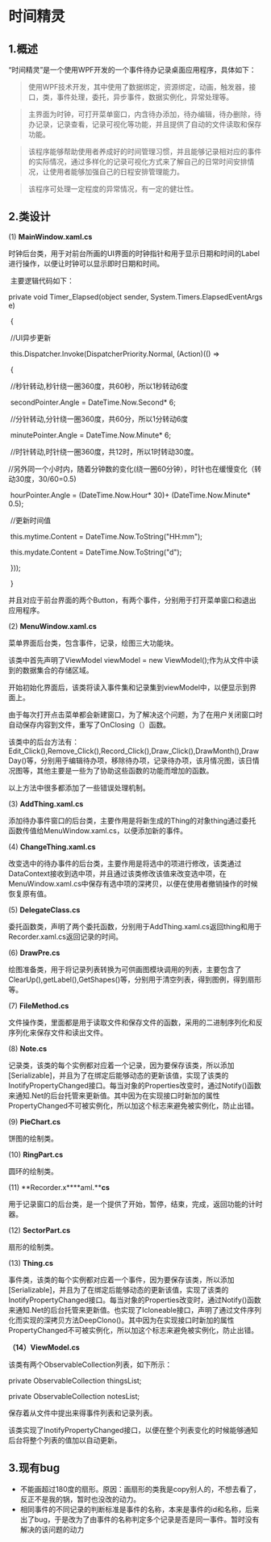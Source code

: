 # 时间精灵

## 1.概述

“时间精灵”是一个使用WPF开发的一个事件待办记录桌面应用程序，具体如下：

> 使用WPF技术开发，其中使用了数据绑定，资源绑定，动画，触发器，接口，类，事件处理，委托，异步事件，数据实例化，异常处理等。

> 主界面为时钟，可打开菜单窗口，内含待办添加，待办编辑，待办删除，待办记录，记录查看，记录可视化等功能，并且提供了自动的文件读取和保存功能。

> 该程序能够帮助使用者养成好的时间管理习惯，并且能够记录相对应的事件的实际情况，通过多样化的记录可视化方式来了解自己的日常时间安排情况，让使用者能够加强自己的日程安排管理能力。

> 该程序可处理一定程度的异常情况，有一定的健壮性。

## 2.类设计

(1) **MainWindow.xaml.cs**

​				时钟后台类，用于对前台所画的UI界面的时钟指针和用于显示日期和时间的Label进行操作，以便让时钟可以显示即时日期和时间。

​      主要逻辑代码如下：

 private void Timer_Elapsed(object sender, System.Timers.ElapsedEventArgs e)

​         {

​            //UI异步更新

​             this.Dispatcher.Invoke(DispatcherPriority.Normal, (Action)(() =>

​             {

​                 //秒针转动,秒针绕一圈360度，共60秒，所以1秒转动6度

​                 secondPointer.Angle = DateTime.Now.Second* 6;

​                 //分针转动,分针绕一圈360度，共60分，所以1分转动6度

​                 minutePointer.Angle = DateTime.Now.Minute* 6;

​                 //时针转动,时针绕一圈360度，共12时，所以1时转动30度。

​                 //另外同一个小时内，随着分钟数的变化(绕一圈60分钟），时针也在缓慢变化（转动30度，30/60=0.5)

​                 hourPointer.Angle = (DateTime.Now.Hour* 30)+ (DateTime.Now.Minute* 0.5);

​                 //更新时间值

​                 this.mytime.Content = DateTime.Now.ToString("HH:mm");

​                 this.mydate.Content = DateTime.Now.ToString("d");

​             }));

​         }

并且对应于前台界面的两个Button，有两个事件，分别用于打开菜单窗口和退出应用程序。

(2) **MenuWindow.xaml.cs**

菜单界面后台类，包含事件，记录，绘图三大功能块。

该类中首先声明了ViewModel viewModel = new ViewModel();作为从文件中读到的数据集合的存储区域。

开始初始化界面后，该类将读入事件集和记录集到viewModel中，以便显示到界面上。

由于每次打开点击菜单都会新建窗口，为了解决这个问题，为了在用户关闭窗口时自动保存内容到文件，重写了OnClosing（）函数。

该类中的后台方法有：Edit_Click(),Remove_Click(),Record_Click(),Draw_Click(),DrawMonth(),DrawDay()等，分别用于编辑待办项，移除待办项，记录待办项，该月情况图，该日情况图等，其他主要是一些为了协助这些函数的功能而增加的函数。

以上方法中很多都添加了一些错误处理机制。

(3) **AddThing.xaml.cs**

添加待办事件窗口的后台类，主要作用是将新生成的Thing的对象thing通过委托函数传值给MenuWindow.xaml.cs，以便添加新的事件。

(4) **ChangeThing.xaml.cs**

改变选中的待办事件的后台类，主要作用是将选中的项进行修改，该类通过DataContext接收到选中项，并且通过该类修改该值来改变选中项，在MenuWindow.xaml.cs中保存有选中项的深拷贝，以便在使用者撤销操作的时候恢复原有值。

(5) **DelegateClass.cs**

委托函数类，声明了两个委托函数，分别用于AddThing.xaml.cs返回thing和用于Recorder.xaml.cs返回记录的时间。

(6) **DrawPre.cs**

绘图准备类，用于将记录列表转换为可供画图模块调用的列表，主要包含了ClearUp(),getLabel(),GetShapes()等，分别用于清空列表，得到图例，得到扇形等。

(7) **FileMethod.cs**

文件操作类，里面都是用于读取文件和保存文件的函数，采用的二进制序列化和反序列化来保存文件和读出文件。

(8) **Note.cs**

记录类，该类的每个实例都对应着一个记录，因为要保存该类，所以添加[Serializable]，并且为了在绑定后能够动态的更新该值，实现了该类的InotifyPropertyChanged接口。每当对象的Properties改变时，通过Notify()函数来通知.Net的后台托管来更新值。其中因为在实现接口时新加的属性PropertyChanged不可被实例化，所以加这个标志来避免被实例化，防止出错。

(9) **PieChart.cs**

饼图的绘制类。

(10) **RingPart.cs**

圆环的绘制类。

(11) **Recorder.x****aml.****cs**

用于记录窗口的后台类，是一个提供了开始，暂停，结束，完成，返回功能的计时器。

(12) **Sector****P****art.cs**

扇形的绘制类。

(13) **Thing.cs**

事件类，该类的每个实例都对应着一个事件，因为要保存该类，所以添加[Serializable]，并且为了在绑定后能够动态的更新该值，实现了该类的InotifyPropertyChanged接口。每当对象的Properties改变时，通过Notify()函数来通知.Net的后台托管来更新值。也实现了Icloneable接口，声明了通过文件序列化而实现的深拷贝方法DeepClono()。其中因为在实现接口时新加的属性PropertyChanged不可被实例化，所以加这个标志来避免被实例化，防止出错。

​			**（1****4****）ViewModel.cs**

该类有两个ObservableCollection列表，如下所示：

private ObservableCollection<Thing> thingsList;

private ObservableCollection<Note> notesList;

保存着从文件中提出来得事件列表和记录列表。

该类实现了InotifyPropertyChanged接口，以便在整个列表变化的时候能够通知后台将整个列表的值加以自动更新。

## 3.现有bug

- 不能画超过180度的扇形。原因：画扇形的类我是copy别人的，不想去看了，反正不是我的锅，暂时也没改的动力。
- 相同事件的不同记录的判断标准是事件的名称，本来是事件的id和名称，后来出了bug，于是改为了由事件的名称判定多个记录是否是同一事件。暂时没有解决的该问题的动力

